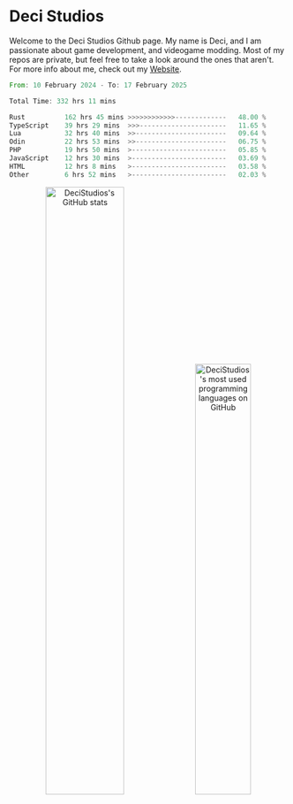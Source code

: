 # Deci Studios
Welcome to the Deci Studios Github page. My name is Deci, and I am passionate about game development, and videogame modding. Most of my repos are private, but feel free to take a look around the ones that aren't.
For more info about me, check out my <a href="https://decidev.co.uk" target="_blank">Website</a>.
<!--START_SECTION:waka-->

```rust
From: 10 February 2024 - To: 17 February 2025

Total Time: 332 hrs 11 mins

Rust          162 hrs 45 mins >>>>>>>>>>>>-------------   48.00 %
TypeScript    39 hrs 29 mins  >>>----------------------   11.65 %
Lua           32 hrs 40 mins  >>-----------------------   09.64 %
Odin          22 hrs 53 mins  >>-----------------------   06.75 %
PHP           19 hrs 50 mins  >------------------------   05.85 %
JavaScript    12 hrs 30 mins  >------------------------   03.69 %
HTML          12 hrs 8 mins   >------------------------   03.58 %
Other         6 hrs 52 mins   >------------------------   02.03 %
```

<!--END_SECTION:waka-->
<p align="center">
  <a href="https://github.com/anuraghazra/github-readme-stats" target="_blank"><img src="https://github-readme-stats.vercel.app/api?username=decistudios&show_icons=true&count_private=true&theme=omni&hide_border=true" alt="DeciStudios's GitHub stats" width="53.1%" /></a>
  <a href="https://github.com/anuraghazra/github-readme-stats" target="_blank"><img width="44.7%" src="https://github-readme-stats.vercel.app/api/top-langs/?username=decistudios&theme=omni&layout=compact&hide_border=true&langs_count=6" alt="DeciStudios's most used programming languages on GitHub" /></a>
</p>


